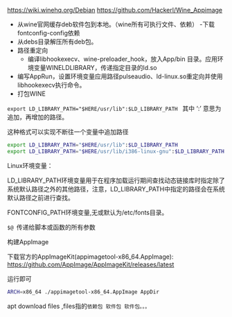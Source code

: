 
https://wiki.winehq.org/Debian
https://github.com/Hackerl/Wine_Appimage

- 从wine官网缓存deb软件包到本地。（wine所有可执行文件、依赖）
-下载fontconfig-config依赖
- 从debs目录解压所有deb包。
- 路径重定向
  - 编译libhookexecv、wine-preloader_hook，放入App/bin 目录。应用环境变量WINELDLIBRARY，传递指定目录的ld.so
- 编写AppRun，设置环境变量应用路径pulseaudio、ld-linux.so重定向并使用libhookexecv执行命令。
- 打包WINE



`export LD_LIBRARY_PATH="$HERE/usr/lib":$LD_LIBRARY_PATH `
其中 ‘:’ 意思为追加，再增加的路径。


这种格式可以实现不断往一个变量中追加路径
```sh
export LD_LIBRARY_PATH="$HERE/usr/lib":$LD_LIBRARY_PATH
export LD_LIBRARY_PATH="$HERE/usr/lib/i386-linux-gnu":$LD_LIBRARY_PATH
```

Linux环境变量：

LD_LIBRARY_PATH环境变量用于在程序加载运行期间查找动态链接库时指定除了系统默认路径之外的其他路径，注意，LD_LIBRARY_PATH中指定的路径会在系统默认路径之前进行查找。


FONTCONFIG_PATH环境变量,无或默认为/etc/fonts目录。


`$@ `传递给脚本或函数的所有参数


构建AppImage

下载官方的AppImageKit(appimagetool-x86_64.AppImage): https://github.com/AppImage/AppImageKit/releases/latest

运行即可

```sh
ARCH=x86_64 ./appimagetool-x86_64.AppImage AppDir
```

apt download files ,files指的`依赖包 软件包 软件包。。。`
